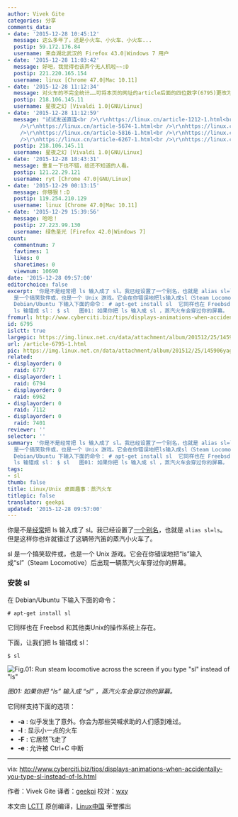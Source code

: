 ```yaml
---
author: Vivek Gite
categories: 分享
comments_data:
- date: '2015-12-28 10:45:12'
  message: 这么多年了，还是小火车、小火车、小火车...
  postip: 59.172.176.84
  username: 来自湖北武汉的 Firefox 43.0|Windows 7 用户
- date: '2015-12-28 11:03:42'
  message: 好吧，我觉得也该弄个无人机啦~~:D
  postip: 221.220.165.154
  username: linux [Chrome 47.0|Mac 10.11]
- date: '2015-12-28 11:12:34'
  message: 对火车的不完全统计……可将本页的网址的article后面的四位数字(6795)更改为1212/2831/5674/5763/5816/6130/6267/6795中的任何一个。
  postip: 218.106.145.11
  username: 星夜之幻 [Vivaldi 1.0|GNU/Linux]
- date: '2015-12-28 11:12:59'
  message: "试试发送直连<br />\r\nhttps://linux.cn/article-1212-1.html<br />\r\nhttps://linux.cn/article-2831-1.html<br
    />\r\nhttps://linux.cn/article-5674-1.html<br />\r\nhttps://linux.cn/article-5763-1.html<br
    />\r\nhttps://linux.cn/article-5816-1.html<br />\r\nhttps://linux.cn/article-6130-1.html<br
    />\r\nhttps://linux.cn/article-6267-1.html<br />\r\nhttps://linux.cn/article-6795-1.html"
  postip: 218.106.145.11
  username: 星夜之幻 [Vivaldi 1.0|GNU/Linux]
- date: '2015-12-28 18:43:31'
  message: 重复一下也不错，给还不知道的人看。
  postip: 121.22.29.121
  username: ryt [Chrome 47.0|GNU/Linux]
- date: '2015-12-29 00:13:15'
  message: 你够狠！:D
  postip: 119.254.210.129
  username: linux [Chrome 47.0|Mac 10.11]
- date: '2015-12-29 15:39:56'
  message: 哈哈！
  postip: 27.223.99.130
  username: 绿色圣光 [Firefox 42.0|Windows 7]
count:
  commentnum: 7
  favtimes: 1
  likes: 0
  sharetimes: 0
  viewnum: 10690
date: '2015-12-28 09:57:00'
editorchoice: false
excerpt: '你是不是经常把 ls 输入成了 sl。我已经设置了一个别名，也就是 alias sl=ls。但是这样你也许就错过了这辆带汽笛的蒸汽小火车了。 sl
  是一个搞笑软件或，也是一个 Unix 游戏。它会在你错误地把ls输入成sl（Steam Locomotive）后出现一辆蒸汽火车穿过你的屏幕。 安装 sl 在
  Debian/Ubuntu 下输入下面的命令： # apt-get install sl  它同样也在 Freebsd 和其他类Unix的操作系统上存在。 下面，让我们把
  ls 输错成 sl： $ sl   图01: 如果你把 ls 输入成 sl ，蒸汽火车会穿过你的屏幕。 它同样支持下面的选项：  -a : 似乎发生了意外。你会'
fromurl: http://www.cyberciti.biz/tips/displays-animations-when-accidentally-you-type-sl-instead-of-ls.html
id: 6795
islctt: true
largepic: https://img.linux.net.cn/data/attachment/album/201512/25/145906yagt84326fzii83t.png
url: /article-6795-1.html
pic: https://img.linux.net.cn/data/attachment/album/201512/25/145906yagt84326fzii83t.png.thumb.jpg
related:
- displayorder: 0
  raid: 6777
- displayorder: 1
  raid: 6794
- displayorder: 0
  raid: 6962
- displayorder: 0
  raid: 7112
- displayorder: 0
  raid: 7401
reviewer: ''
selector: ''
summary: '你是不是经常把 ls 输入成了 sl。我已经设置了一个别名，也就是 alias sl=ls。但是这样你也许就错过了这辆带汽笛的蒸汽小火车了。 sl
  是一个搞笑软件或，也是一个 Unix 游戏。它会在你错误地把ls输入成sl（Steam Locomotive）后出现一辆蒸汽火车穿过你的屏幕。 安装 sl 在
  Debian/Ubuntu 下输入下面的命令： # apt-get install sl  它同样也在 Freebsd 和其他类Unix的操作系统上存在。 下面，让我们把
  ls 输错成 sl： $ sl   图01: 如果你把 ls 输入成 sl ，蒸汽火车会穿过你的屏幕。 它同样支持下面的选项：  -a : 似乎发生了意外。你会'
tags:
- sl
thumb: false
title: Linux/Unix 桌面趣事：蒸汽火车
titlepic: false
translator: geekpi
updated: '2015-12-28 09:57:00'
---
```


你是不是[经常](http://www.cyberciti.biz/tips/my-10-unix-command-line-mistakes.html)把 ls 输入成了 sl。我已经设置了[一个别名](http://bash.cyberciti.biz/guide/Create_and_use_aliases)，也就是 `alias sl=ls`。但是这样你也许就错过了这辆带汽笛的蒸汽小火车了。


sl 是一个搞笑软件或，也是一个 Unix 游戏。它会在你错误地把“ls”输入成“sl”（Steam Locomotive）后出现一辆蒸汽火车穿过你的屏幕。


### 安装 sl


在 Debian/Ubuntu 下输入下面的命令：



```
# apt-get install sl

```

它同样也在 Freebsd 和其他类Unix的操作系统上存在。


下面，让我们把 ls 输错成 sl：



```
$ sl

```

![Fig.01: Run steam locomotive across the screen if you type "sl" instead of "ls"](/data/attachment/album/201512/25/145906yagt84326fzii83t.png)


*图01: 如果你把 “ls” 输入成 “sl” ，蒸汽火车会穿过你的屏幕。*


它同样支持下面的选项：


* **-a** : 似乎发生了意外。你会为那些哭喊求助的人们感到难过。
* **-l** : 显示小一点的火车
* **-F** : 它居然飞走了
* **-e** : 允许被 Ctrl+C 中断




---


via: <http://www.cyberciti.biz/tips/displays-animations-when-accidentally-you-type-sl-instead-of-ls.html>


作者：Vivek Gite 译者：[geekpi](https://github.com/geekpi) 校对：[wxy](https://github.com/wxy)


本文由 [LCTT](https://github.com/LCTT/TranslateProject) 原创编译，[Linux中国](https://linux.cn/) 荣誉推出